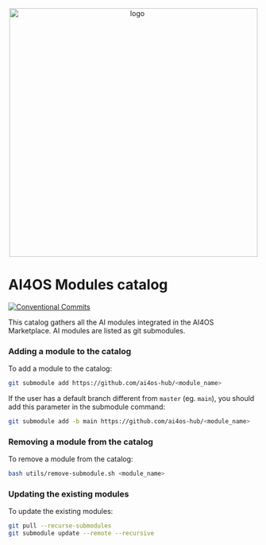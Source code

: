 <div align="center">
  <img src="https://ai4eosc.eu/wp-content/uploads/sites/10/2022/09/horizontal-transparent.png" alt="logo" width="500"/>
</div>

# AI4OS Modules catalog

[![Conventional Commits](https://img.shields.io/badge/Conventional%20Commits-1.0.0-%23FE5196?logo=conventionalcommits&logoColor=white)](https://conventionalcommits.org)

This catalog gathers all the AI modules integrated in the AI4OS Marketplace.
AI modules are listed as git submodules.


### Adding a module to the catalog

To add a module to the catalog:
```bash
git submodule add https://github.com/ai4os-hub/<module_name>
```

If the user has a default branch different from `master` (eg. `main`),
you should add this parameter in the submodule command:

```bash
git submodule add -b main https://github.com/ai4os-hub/<module_name>
```

### Removing a module from the catalog

To remove a module from the catalog:
```bash
bash utils/remove-submodule.sh <module_name>
```

### Updating the existing modules

To update the existing modules:
```bash
git pull --recurse-submodules
git submodule update --remote --recursive
```
